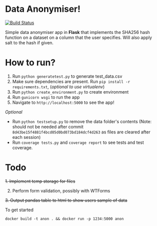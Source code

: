 # Data Anonymiser!

[![Build Status](https://travis-ci.org/jaabberwocky/anonymiseapp.svg?branch=master)](https://travis-ci.org/jaabberwocky/anonymiseapp)

Simple data anonymiser app in **Flask** that implements the SHA256 hash function on a dataset on a column that the user specifies. Will also apply salt to the hash if given.

# How to run?

1. Run `python generatetest.py` to generate test_data.csv
2. Make sure dependencies are present. Run `pip install -r requirements.txt`, (_optional to use virtualenv_)
3. Run `python create_environment.py` to create environment
4. Run `gunicorn wsgi` to run the app
5. Navigate to `http://localhost:5000` to see the app!

_Optional_

- Run `python testsetup.py` to remove the data folder's contents
  (Note: should not be needed after commit `8d43be15f4881f4bcd05d0bd073bd184dcf4d263` as files are cleared after each session)
- Run `coverage tests.py` and `coverage report` to see tests and test coverage.

# Todo

~~1. Implement temp storage for files~~

2. Perform form validation, possibly with WTForms

~~3. Output pandas table to html to show users sample of data~~

To get started

```
docker build -t anon . && docker run -p 1234:5000 anon
```
